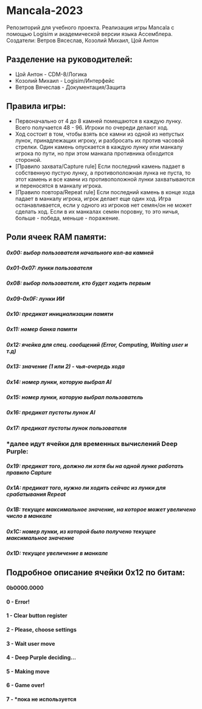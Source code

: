 # Mancala-2023
  Репозиторий для учебного проекта. Реализация игры Mancala с помощью Logisim и академической версии языка Ассемблера. Создатели: 
  Ветров Вясеслав, Козолий Михаил, Цой Антон

## Разделение на руководителей:
- Цой Антон - CDM-8/Логика
- Козолий Михаил - Logisim/Интерфейс
- Ветров Вячеслав - Документация/Защита

## Правила игры:
- Первоначально от 4 до 8 камней помещаются в каждую лунку. Всего получается 48 - 96. Игроки по очереди делают ход. 
- Ход состоит в том, чтобы взять все камни из одной из непустых лунок, принадлежащих игроку, и разбросать их против часовой стрелки. 
Один камень опускается в каждую лунку или манкалу игрока по пути, но при этом манкала противника обходится стороной.
- [Правило захвата/Capture rule] Если последний камень падает в собственную пустую лунку, а противоположная лунка не пуста, то этот камень
и все камни из противоположной лунки захватываются и переносятся в манкалу игрока.
- [Правило повтора/Repeat rule] Если последний камень в конце хода падает в манкалу игрока, игрок делает еще один ход. Игра останавливается,
если у одного из игроков нет семян/он не может сделать ход. Если в их манкалах семян поровну, то это ничья, больше - победа, меньше - поражение.

## Роли ячеек RAM памяти:
##### 0x00: выбор пользователя начального кол-ва камней
##### 0x01-0x07: лунки пользователя
##### 0x08: выбор пользователя, кто будет ходить первым
##### 0x09-0x0F: лунки ИИ

##### 0x10: предикат инициализации памяти 
##### 0x11: номер банка памяти 
##### 0x12: ячейка для спец. сообщений (Error, Computing, Waiting user и т.д)
##### 0x13: значение (1 или 2) - чья-очередь хода 
##### 0x14: номер лунки, которую выбрал AI
##### 0x15: номер лунки, которую выбрал пользователь
##### 0x16: предикат пустоты лунок AI
##### 0x17: предикат пустоты лунок пользователя
### *далее идут ячейки для временных вычислений Deep Purple:
##### 0x19: предикат того, должно ли хотя бы на одной лунке работать правило Capture
##### 0x1A: предикат того, нужно ли ходить сейчас из лунки для срабатывания Repeat
##### 0x1B: текущее максимальное значение, на которое может увеличено число в манкале
##### 0x1C: номер лунки, из которой было получено текущее максимальное значение
##### 0x1D: текущее увеличение в манкале 


## Подробное описание ячейки 0x12 по битам:
#### 0b0000.0000
#### 0 - Error!
#### 1 - Clear button register
#### 2 - Please, choose settings
#### 3 - Wait user move
#### 4 - Deep Purple deciding...
#### 5 - Making move
#### 6 - Game over!
#### 7 - *пока не используется
